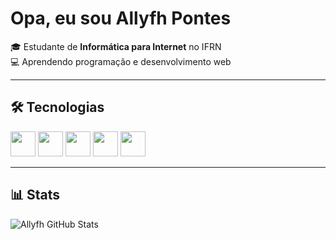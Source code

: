# Opa, eu sou Allyfh Pontes  

🎓 Estudante de **Informática para Internet** no IFRN  
💻 Aprendendo programação e desenvolvimento web  

---

## 🛠️ Tecnologias
<p align="left">
  <img src="https://cdn.jsdelivr.net/gh/devicons/devicon/icons/html5/html5-original.svg" width="40" height="40"/>
  <img src="https://cdn.jsdelivr.net/gh/devicons/devicon/icons/css3/css3-original.svg" width="40" height="40"/>
  <img src="https://cdn.jsdelivr.net/gh/devicons/devicon/icons/javascript/javascript-original.svg" width="40" height="40"/>
  <img src="https://cdn.jsdelivr.net/gh/devicons/devicon/icons/python/python-original.svg" width="40" height="40"/>
  <img src="https://cdn.jsdelivr.net/gh/devicons/devicon/icons/git/git-original.svg" width="40" height="40"/>
</p>

---


## 📊 Stats
![Allyfh GitHub Stats](https://github-readme-stats.vercel.app/api?username=allyfhpontes&show_icons=true&theme=tokyonight)
